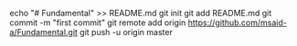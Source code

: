 echo "# Fundamental" >> README.md
git init
git add README.md
git commit -m "first commit"
git remote add origin https://github.com/msaid-a/Fundamental.git
git push -u origin master